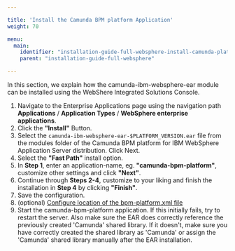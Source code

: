 ```yaml
---

title: 'Install the Camunda BPM platform Application'
weight: 70

menu:
  main:
    identifier: "installation-guide-full-websphere-install-camunda-platform"
    parent: "installation-guide-full-websphere"

---
```


In this section, we explain how the camunda-ibm-websphere-ear module can be installed using the WebShere Integrated Solutions Console.

1.  Navigate to the Enterprise Applications page using the navigation path **Applications** / **Application Types** / **WebSphere enterprise applications**.
2.  Click the **"Install"** Button.
3.  Select the <code>camunda-ibm-websphere-ear-$PLATFORM_VERSION.ear</code> file from the modules folder of the Camunda BPM platform for IBM WebSphere Application Server distribution. Click Next.
4.  Select the **"Fast Path"** install option.
5.  In **Step 1**, enter an application-name, eg. **"camunda-bpm-platform"**, customize other settings and click **"Next"**.
6.  Continue through **Steps 2-4**, customize to your liking and finish the installation in **Step 4** by clicking **"Finish"**.
7.  Save the configuration.
8.  (optional) [Configure location of the bpm-platform.xml file](ref:/api-references/deployment-descriptors/#descriptors-bpm-platformxml-configure-location-of-the-bpm-platformxml-file)
9.  Start the camunda-bpm-platform application. If this initially fails, try to restart the server. Also make sure the EAR does correctly reference the previously created 'Camunda' shared library.
    If it doesn't, make sure you have correctly created the shared library as 'Camunda' or assign the 'Camunda' shared library manually after the EAR installation.